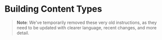 # Building Content Types

> **Note**: We've temporarily removed these very old instructions, as they need to be updated with clearer language, recent changes, and more detail.

